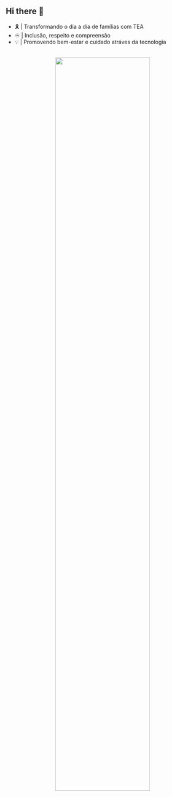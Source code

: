 ## Hi there 👋

- 🎗 | Transformando o dia a dia de famílias com TEA
- ♾️ | Inclusão, respeito e compreensão
- 💡 | Promovendo bem-estar e cuidado atráves da tecnologia
<br>
<div align="center">
  <img width="70%" src="https://github.com/autily/autily">
</div>
<br>
